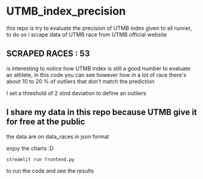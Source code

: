 # UTMB_index_precision
this repo is try to evaluate the precision of UTMB index given to all runner, to do so i scrape data of UTMB race from UTMB official website

## SCRAPED RACES : 53

is interesting to notice how UTMB index is still a good number to evaluate an athlete, in this code you can see however how in a lot of race there's about 10 to 20 % of outliers that don't match the prediction

I set a threshold of 2 stnd deviation to define an outliers 

## I share my data in this repo because UTMB give it for free at the public 

the data are on data_races in json format

enjoy the charts :D 

```bash
streamlit run frontend.py
```
to run the code and see the results 